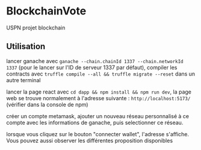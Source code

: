 # BlockchainVote
USPN projet blockchain

## Utilisation

lancer ganache avec ```ganache --chain.chainId 1337 --chain.networkId 1337``` (pour le lancer sur l'ID de serveur 1337 par défaut),
compiler les contracts avec ```truffle compile --all && truffle migrate --reset``` dans un autre terminal

lancer la page react avec ```cd dapp && npm install && npm run dev```,
la page web se trouve normalement à l'adresse suivante : ```http://localhost:5173/``` (vérifier dans la console de npm)

créer un compte metamask, ajouter un nouveau réseau personnalisé à ce compte avec les informations de ganache, puis selectionner ce réseau.

lorsque vous cliquez sur le bouton "connecter wallet", l'adresse s'affiche. Vous pouvez aussi observer les différentes proposition disponibles
